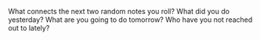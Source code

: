 What connects the next two random notes you roll?
What did you do yesterday?
What are you going to do tomorrow?
Who have you not reached out to lately?